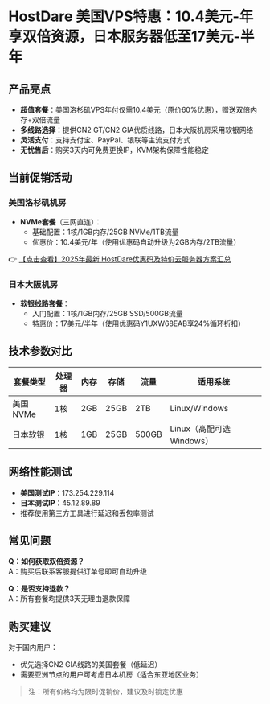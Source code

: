 # HostDare 美国VPS特惠：10.4美元-年享双倍资源，日本服务器低至17美元-半年

## 产品亮点
- **超值套餐**：美国洛杉矶VPS年付仅需10.4美元（原价60%优惠），赠送双倍内存+双倍流量
- **多线路选择**：提供CN2 GT/CN2 GIA优质线路，日本大阪机房采用软银网络
- **灵活支付**：支持支付宝、PayPal、银联等主流支付方式
- **无忧售后**：购买3天内可免费更换IP，KVM架构保障性能稳定

## 当前促销活动

### 美国洛杉矶机房
- **NVMe套餐**（三网直连）：
  - 基础配置：1核/1GB内存/25GB NVMe/1TB流量
  - 优惠价：10.4美元/年（使用优惠码自动升级为2GB内存/2TB流量）

👉 [【点击查看】2025年最新 HostDare优惠码及特价云服务器方案汇总](https://bit.ly/hostdare)

### 日本大阪机房
- **软银线路套餐**：
  - 入门配置：1核/1GB内存/25GB SSD/500GB流量
  - 特惠价：17美元/半年（使用优惠码Y1UXW68EAB享24%循环折扣）

## 技术参数对比
| 套餐类型       | 处理器 | 内存  | 存储   | 流量  | 适用系统         |
|----------------|--------|-------|--------|-------|------------------|
| 美国NVMe       | 1核    | 2GB   | 25GB   | 2TB   | Linux/Windows   |
| 日本软银       | 1核    | 1GB   | 25GB   | 500GB | Linux（高配可选Windows）|

## 网络性能测试
- **美国测试IP**：173.254.229.114
- **日本测试IP**：45.12.89.89
- 推荐使用第三方工具进行延迟和丢包率测试

## 常见问题
**Q：如何获取双倍资源？**  
A：购买后联系客服提供订单号即可自动升级

**Q：是否支持退款？**  
A：所有套餐均提供3天无理由退款保障

## 购买建议
对于国内用户：
- 优先选择CN2 GIA线路的美国套餐（低延迟）
- 需要亚洲节点的用户可考虑日本机房（适合东亚地区业务）

> 注：所有价格均为限时促销价，建议及时锁定优惠